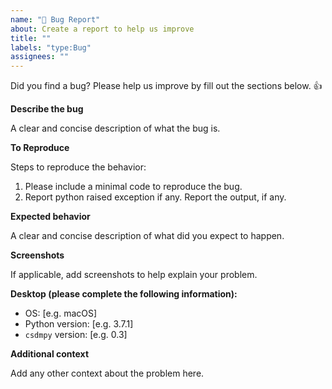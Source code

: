 ```yaml
---
name: "🐞 Bug Report"
about: Create a report to help us improve
title: ""
labels: "type:Bug"
assignees: ""
---
```


Did you find a bug? Please help us improve by fill out the sections below. 👍

**Describe the bug**

A clear and concise description of what the bug is.

**To Reproduce**

Steps to reproduce the behavior:

1. Please include a minimal code to reproduce the bug.
2. Report python raised exception if any. Report the output, if any.

**Expected behavior**

A clear and concise description of what did you expect to happen.

**Screenshots**

If applicable, add screenshots to help explain your problem.

**Desktop (please complete the following information):**

- OS: [e.g. macOS]
- Python version: [e.g. 3.7.1]
- `csdmpy` version: [e.g. 0.3]

**Additional context**

Add any other context about the problem here.
